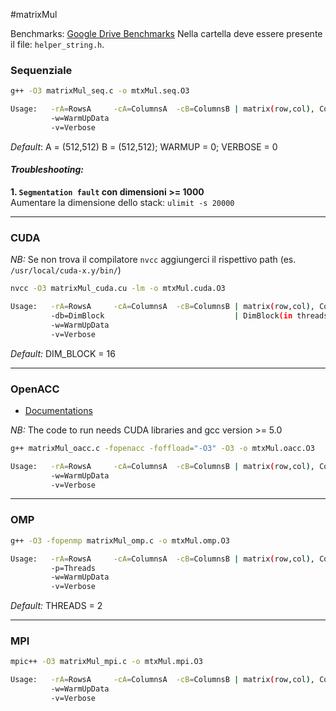 #matrixMul

Benchmarks: [Google Drive Benchmarks](https://docs.google.com/spreadsheets/d/1j6MXqHPtD__qOVB4mXoK4K4jAJX0GHGzMdnMNwUD_-M/edit#gid=0)
Nella cartella deve essere presente il file: `helper_string.h`.

### Sequenziale
```sh
g++ -O3 matrixMul_seq.c -o mtxMul.seq.O3

Usage:   -rA=RowsA     -cA=ColumnsA  -cB=ColumnsB | matrix(row,col), ColumnsA = RowsB
         -w=WarmUpData
         -v=Verbose
```
_Default_: A = (512,512) B = (512,512); WARMUP = 0; VERBOSE = 0  
#### _Troubleshooting:_
**1. `Segmentation fault` con dimensioni >= 1000**  
Aumentare la dimensione dello stack: `ulimit -s 20000`

---
### CUDA
_NB:_ Se non trova il compilatore `nvcc` aggiungerci il rispettivo path (es. `/usr/local/cuda-x.y/bin/`)
```sh
nvcc -O3 matrixMul_cuda.cu -lm -o mtxMul.cuda.O3

Usage:   -rA=RowsA     -cA=ColumnsA  -cB=ColumnsB | matrix(row,col), ColumnsA = RowsB
         -db=DimBlock                             | DimBlock(in threads): [1-32], block(DimBlock, DimBlock)
         -w=WarmUpData
         -v=Verbose
```  
_Default:_ DIM_BLOCK = 16

---
### OpenACC
* [Documentations](http://www.openacc.org/node/1)

_NB:_ The code to run needs CUDA libraries and gcc version >= 5.0
```sh
g++ matrixMul_oacc.c -fopenacc -foffload="-O3" -O3 -o mtxMul.oacc.O3

Usage:   -rA=RowsA     -cA=ColumnsA  -cB=ColumnsB | matrix(row,col), ColumnsA = RowsB
         -w=WarmUpData
         -v=Verbose
```

---
### OMP
```sh
g++ -O3 -fopenmp matrixMul_omp.c -o mtxMul.omp.O3

Usage:   -rA=RowsA     -cA=ColumnsA  -cB=ColumnsB | matrix(row,col), ColumnsA = RowsB
         -p=Threads
         -w=WarmUpData
         -v=Verbose
```
_Default:_ THREADS = 2 

---
### MPI
```sh
mpic++ -O3 matrixMul_mpi.c -o mtxMul.mpi.O3

Usage:   -rA=RowsA     -cA=ColumnsA  -cB=ColumnsB | matrix(row,col), ColumnsA = RowsB divisibile per num.processi
         -w=WarmUpData
         -v=Verbose
```




